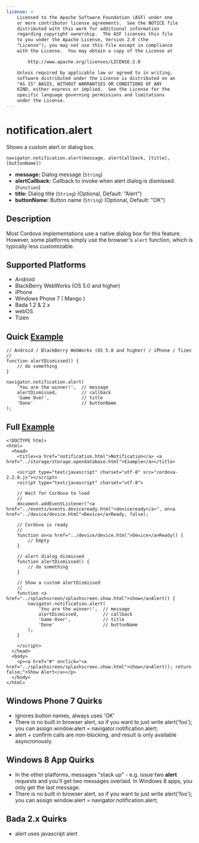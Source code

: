 ```yaml
---
license: >
    Licensed to the Apache Software Foundation (ASF) under one
    or more contributor license agreements.  See the NOTICE file
    distributed with this work for additional information
    regarding copyright ownership.  The ASF licenses this file
    to you under the Apache License, Version 2.0 (the
    "License"); you may not use this file except in compliance
    with the License.  You may obtain a copy of the License at

        http://www.apache.org/licenses/LICENSE-2.0

    Unless required by applicable law or agreed to in writing,
    software distributed under the License is distributed on an
    "AS IS" BASIS, WITHOUT WARRANTIES OR CONDITIONS OF ANY
    KIND, either express or implied.  See the License for the
    specific language governing permissions and limitations
    under the License.
---
```


notification.alert
==================

Shows a custom alert or dialog box.

    navigator.notification.alert(message, alertCallback, [title], [buttonName])

- __message:__ Dialog message (`String`)
- __alertCallback:__ Callback to invoke when alert dialog is dismissed. (`Function`)
- __title:__ Dialog title (`String`) (Optional, Default: "Alert")
- __buttonName:__ Button name (`String`) (Optional, Default: "OK")
    
Description
-----------

Most Cordova implementations use a native dialog box for this feature.  However, some platforms simply use the browser's `alert` function, which is typically less customizable.

Supported Platforms
-------------------

- Android
- BlackBerry WebWorks (OS 5.0 and higher)
- iPhone
- Windows Phone 7 ( Mango )
- Bada 1.2 & 2.x
- webOS
- Tizen

Quick <a href="../storage/storage.opendatabase.html">Example</a>
-------------

    // Android / BlackBerry WebWorks (OS 5.0 and higher) / iPhone / Tizen
    //
    function alertDismissed() {
        // do something
    }

    navigator.notification.alert(
        'You are the winner!',  // message
        alertDismissed,         // callback
        'Game Over',            // title
        'Done'                  // buttonName
    );
        
Full <a href="../storage/storage.opendatabase.html">Example</a>
------------

    <!DOCTYPE html>
    <html>
      <head>
        <title><a href="notification.html">Notification</a> <a href="../storage/storage.opendatabase.html">Example</a></title>

        <script type="text/javascript" charset="utf-8" src="cordova-2.2.0.js"></script>
        <script type="text/javascript" charset="utf-8">

        // Wait for Cordova to load
        //
        document.addEventListener("<a href="../events/events.deviceready.html">deviceready</a>", on<a href="../device/device.html">Device</a>Ready, false);

        // Cordova is ready
        //
        function on<a href="../device/device.html">Device</a>Ready() {
            // Empty
        }
    
        // alert dialog dismissed
	    function alertDismissed() {
	        // do something
	    }

        // Show a custom alertDismissed
        //
        function <a href="../splashscreen/splashscreen.show.html">show</a>Alert() {
		    navigator.notification.alert(
		        'You are the winner!',  // message
		        alertDismissed,         // callback
		        'Game Over',            // title
		        'Done'                  // buttonName
		    );
        }
    
        </script>
      </head>
      <body>
        <p><a href="#" onclick="<a href="../splashscreen/splashscreen.show.html">show</a>Alert(); return false;">Show Alert</a></p>
      </body>
    </html>

Windows Phone 7 Quirks
-------------

- Ignores button names, always uses 'OK'
- There is no built in browser alert, so if you want to just write alert('foo'); you can assign window.alert = navigator.notification.alert;
- alert + confirm calls are non-blocking, and result is only available asyncronously.

Windows 8 App Quirks
---------------

- In the other platforms, messages "stack up" - e.g. issue two **alert** requests and you'll get two messages overlaid. In Windows 8 apps, 
you only get the last message.
- There is no built in browser alert, so if you want to just write alert('foo'); you can assign window.alert = navigator.notification.alert;

Bada 2.x Quirks
---------------
- alert uses javascript alert
